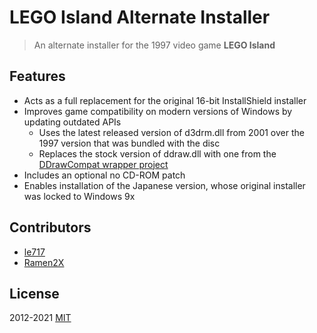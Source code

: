# LEGO Island Alternate Installer
> An alternate installer for the 1997 video game **LEGO Island**

## Features

* Acts as a full replacement for the original 16-bit InstallShield installer
* Improves game compatibility on modern versions of Windows by updating outdated APIs
	+ Uses the latest released version of d3drm.dll from 2001 over the 1997 version that was bundled with the disc
	+ Replaces the stock version of ddraw.dll with one from the [DDrawCompat wrapper project](https://github.com/narzoul/DDrawCompat "DDrawCompat")
* Includes an optional no CD-ROM patch
* Enables installation of the Japanese version, whose original installer was locked to Windows 9x


## Contributors

- [le717](https://github.com/le717/)
- [Ramen2X](https://github.com/Ramen2X/)

## License

2012-2021 [MIT](LICENSE)
